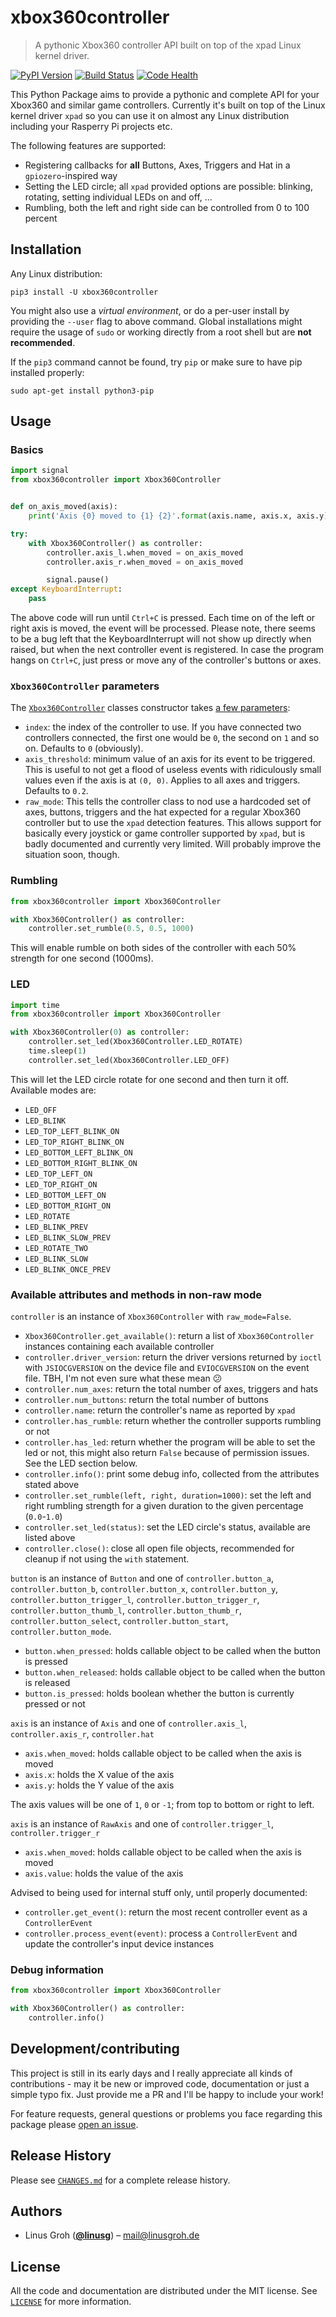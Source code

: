 # xbox360controller
> A pythonic Xbox360 controller API built on top of the xpad Linux kernel driver.

[![PyPI Version][pypi-image]][pypi-url] [![Build Status][travis-image]][travis-url] [![Code Health][landscape-image]][landscape-url]

This Python Package aims to provide a pythonic and complete API for your Xbox360 and similar game controllers.
Currently it's built on top of the Linux kernel driver `xpad` so you can use it on almost any Linux distribution including your Rasperry Pi projects etc.

The following features are supported:

- Registering callbacks for **all** Buttons, Axes, Triggers and Hat in a `gpiozero`-inspired way
- Setting the LED circle; all `xpad` provided options are possible: blinking, rotating, setting individual LEDs on and off, ...
- Rumbling, both the left and right side can be controlled from 0 to 100 percent

## Installation

Any Linux distribution:

```
pip3 install -U xbox360controller
```

You might also use a _virtual environment_, or do a per-user install by providing the `--user` flag to above command.
Global installations might require the usage of `sudo` or working directly from a root shell but are **not recommended**.

If the `pip3` command cannot be found, try `pip` or make sure to have pip installed properly:

```
sudo apt-get install python3-pip
```

## Usage

### Basics

```python
import signal
from xbox360controller import Xbox360Controller


def on_axis_moved(axis):
    print('Axis {0} moved to {1} {2}'.format(axis.name, axis.x, axis.y))

try:
    with Xbox360Controller() as controller:
        controller.axis_l.when_moved = on_axis_moved
        controller.axis_r.when_moved = on_axis_moved

        signal.pause()
except KeyboardInterrupt:
    pass
```

The above code will run until `Ctrl+C` is pressed. Each time on of the left or right axis is moved, the event will be processed.
Please note, there seems to be a bug left that the KeyboardInterrupt will not show up directly when raised, but when the next controller event is registered. In case the program hangs on `Ctrl+C`, just press or move any of the controller's buttons or axes.

### `Xbox360Controller` parameters

The [`Xbox360Controller`](https://github.com/linusg/xbox360controller/blob/master/xbox360controller/controller.py#L131) classes constructor takes [a few parameters](https://github.com/linusg/xbox360controller/blob/master/xbox360controller/controller.py#L158):

- `index`: the index of the controller to use. If you have connected two controllers connected, the first one would be `0`, the second on `1` and so on. Defaults to `0` (obviously).
- `axis_threshold`: minimum value of an axis for its event to be triggered. This is useful to not get a flood of useless events with ridiculously small values even if the axis is at `(0, 0)`. Applies to all axes and triggers. Defaults to `0.2`.
- `raw_mode`: This tells the controller class to nod use a hardcoded set of axes, buttons, triggers and the hat expected for a regular Xbox360 controller but to use the `xpad` detection features. This allows support for basically every joystick or game controller supported by `xpad`, but is badly documented and currently very limited.
  Will probably improve the situation soon, though.

### Rumbling

```python
from xbox360controller import Xbox360Controller

with Xbox360Controller() as controller:
    controller.set_rumble(0.5, 0.5, 1000)
```

This will enable rumble on both sides of the controller with each 50% strength for one second (1000ms).

### LED

```python
import time
from xbox360controller import Xbox360Controller

with Xbox360Controller(0) as controller:
    controller.set_led(Xbox360Controller.LED_ROTATE)
    time.sleep(1)
    controller.set_led(Xbox360Controller.LED_OFF)
```

This will let the LED circle rotate for one second and then turn it off.
Available modes are:

- `LED_OFF`
- `LED_BLINK`
- `LED_TOP_LEFT_BLINK_ON`
- `LED_TOP_RIGHT_BLINK_ON`
- `LED_BOTTOM_LEFT_BLINK_ON`
- `LED_BOTTOM_RIGHT_BLINK_ON`
- `LED_TOP_LEFT_ON`
- `LED_TOP_RIGHT_ON`
- `LED_BOTTOM_LEFT_ON`
- `LED_BOTTOM_RIGHT_ON`
- `LED_ROTATE`
- `LED_BLINK_PREV`
- `LED_BLINK_SLOW_PREV`
- `LED_ROTATE_TWO`
- `LED_BLINK_SLOW`
- `LED_BLINK_ONCE_PREV`

### Available attributes and methods in non-raw mode

`controller` is an instance of `Xbox360Controller` with `raw_mode=False`.

- `Xbox360Controller.get_available()`: return a list of `Xbox360Controller` instances containing each available controller
- `controller.driver_version`: return the driver versions returned by `ioctl` with `JSIOCGVERSION` on the device file and `EVIOCGVERSION` on the event file. TBH, I'm not even sure what these mean :confused:
- `controller.num_axes`: return the total number of axes, triggers and hats
- `controller.num_buttons`: return the total number of buttons
- `controller.name`: return the controller's name as reported by `xpad`
- `controller.has_rumble`: return whether the controller supports rumbling or not
- `controller.has_led`: return whether the program will be able to set the led or not, this might also return `False` because of permission issues. See the LED section below.
- `controller.info()`: print some debug info, collected from the attributes stated above
- `controller.set_rumble(left, right, duration=1000)`: set the left and right rumbling strength for a given duration to the given percentage (`0.0`-`1.0`)
- `controller.set_led(status)`: set the LED circle's status, available are listed above
- `controller.close()`: close all open file objects, recommended for cleanup if not using the `with` statement.

`button` is an instance of `Button` and one of `controller.button_a`, `controller.button_b`, `controller.button_x`, `controller.button_y`, `controller.button_trigger_l`,  `controller.button_trigger_r`, `controller.button_thumb_l`, `controller.button_thumb_r`, `controller.button_select`, `controller.button_start`, `controller.button_mode`.

- `button.when_pressed`: holds callable object to be called when the button is pressed
- `button.when_released`: holds callable object to be called when the button is released
- `button.is_pressed`: holds boolean whether the button is currently pressed or not

`axis` is an instance of `Axis` and one of `controller.axis_l`, `controller.axis_r`, `controller.hat`

- `axis.when_moved`: holds callable object to be called when the axis is moved
- `axis.x`: holds the X value of the axis
- `axis.y`: holds the Y value of the axis

The axis values will be one of `1`, `0` or `-1`; from top to bottom or right to left.

`axis` is an instance of `RawAxis` and one of `controller.trigger_l`, `controller.trigger_r`

- `axis.when_moved`: holds callable object to be called when the axis is moved
- `axis.value`: holds the value of the axis

Advised to being used for internal stuff only, until properly documented:

- `controller.get_event()`: return the most recent controller event as a `ControllerEvent`
- `controller.process_event(event)`: process a `ControllerEvent` and update the controller's input device instances

### Debug information

```python
from xbox360controller import Xbox360Controller

with Xbox360Controller() as controller:
    controller.info()
```

## Development/contributing

This project is still in its early days and I really appreciate all kinds of contributions - may it be new or improved code, documentation or just a simple typo fix.
Just provide me a PR and I'll be happy to include your work!

For feature requests, general questions or problems you face regarding this package please [open an issue](https://github.com/linusg/xbox360controller/issues/new).

## Release History

Please see [`CHANGES.md`](https://github.com/linusg/xbox360controller/blob/master/CHANGES.md) for a complete release history.

## Authors

- Linus Groh ([**@linusg**](https://github.com/linusg/)) – mail@linusgroh.de

## License

All the code and documentation are distributed under the MIT license. See [`LICENSE`](https://github.com/linusg/xbox360controller/blob/master/LICENSE) for more information.

[pypi-image]: https://img.shields.io/pypi/v/xbox360controller.svg?style=flat-square
[pypi-url]: https://pypi.org/project/xbox360controller/
[travis-image]: https://img.shields.io/travis/linusg/xbox360controller/master.svg?style=flat-square
[travis-url]: https://travis-ci.org/linusg/xbox360controller
[landscape-image]: https://landscape.io/github/linusg/xbox360controller/master/landscape.svg?style=flat-square
[landscape-url]: https://landscape.io/github/linusg/xbox360controller

